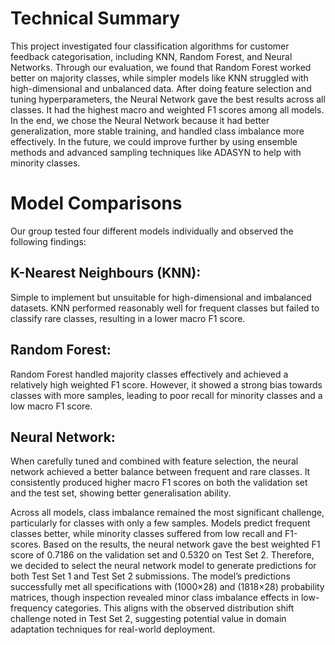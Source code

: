 # Technical Summary

This project investigated four classification algorithms for customer feedback categorisation, including KNN, Random Forest, and Neural Networks. Through our evaluation, we found that 
Random Forest worked better on majority classes, while simpler models like KNN struggled with high-dimensional and unbalanced data. After doing feature selection and tuning hyperparameters, 
the Neural Network gave the best results across all classes. It had the highest macro and weighted F1 scores among all models. In the end, we chose the Neural Network because it had better 
generalization, more stable training, and handled class imbalance more effectively. In the future, we could improve further by using ensemble methods and advanced sampling techniques like 
ADASYN to help with minority classes.

# Model Comparisons

Our group tested four different models individually and observed the following findings:
## K-Nearest Neighbours (KNN):
Simple to implement but unsuitable for high-dimensional and imbalanced datasets. KNN performed reasonably well for frequent classes but failed to classify rare classes, resulting in a lower macro F1 score.


## Random Forest:
Random Forest handled majority classes effectively and achieved a relatively high weighted F1 score. However, it showed a strong bias towards classes with more samples, leading to poor recall for minority classes and a low macro F1 score.


## Neural Network:
When carefully tuned and combined with feature selection, the neural network achieved a better balance between frequent and rare classes. It consistently produced higher macro F1 scores on both the validation set and the test set, showing better generalisation ability.

Across all models, class imbalance remained the most significant challenge, particularly for classes with only a few samples. Models predict frequent classes better, while minority classes suffered from low recall and F1-scores.
Based on the results, the neural network gave the best weighted F1 score of 0.7186 on the validation set and 0.5320 on Test Set 2. Therefore, we decided to select the neural network model to generate predictions for both Test Set 1 and Test Set 2 submissions.
The model’s predictions successfully met all specifications with (1000×28) and (1818×28) probability matrices, though inspection revealed minor class imbalance effects in low-frequency categories. This aligns with the observed distribution shift challenge noted in Test Set 2, suggesting potential value in domain adaptation techniques for real-world deployment.
